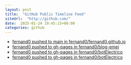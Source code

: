 ```yaml
---
layout: post
title:  "GitHub Public Timeline Feed"
siteUrl:  "http://github.com/"
date:  2025-01-24 19:45:15+00:00
categories: github
---
```

*  [fernand0 pushed to main in fernand0/fernand0.github.io](https://github.com/fernand0/fernand0.github.io/compare/df04d0d03f...d8a971db42)
*  [fernand0 pushed to gh-pages in fernand0/blog-emei](https://github.com/fernand0/blog-emei/compare/e205c2add6...1fe2c0bf10)
*  [fernand0 pushed to gh-pages in fernand0/botElectrico](https://github.com/fernand0/botElectrico/compare/f1e0ded28c...7e84c8b2e1)
*  [fernand0 pushed to gh-pages in fernand0/botElectrico](https://github.com/fernand0/botElectrico/compare/53d024c349...57950f52d3)
